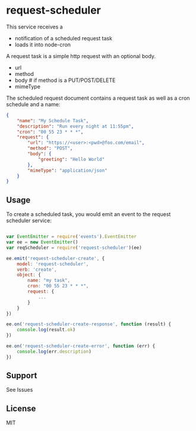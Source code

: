 # request-scheduler

This service receives a 
- notification of a scheduled request task
- loads it into node-cron

A request task is a simple http request with an optional body.

- url
- method
- body # if method is a PUT/POST/DELETE
- mimeType

The scheduled request document contains a request task as well as a cron schedule and a name:

``` json
{
	"name": "My Schedule Task",
	"description": "Run every night at 11:55pm",
	"cron": "00 55 23 * * *",
	"request": {
		"url": "https://<user>:<pwd>@foo.com/email",
		"method": "POST",
		"body": {
			"greeting": "Hello World"
		},
		"mimeType": "application/json"
	}
}
```

## Usage

To create a scheduled task, you would emit an event to the request scheduler service:

``` js

var EventEmitter = require('events').EventEmitter
var ee = new EventEmitter()
var reqScheduler = require('request-scheduler')(ee)

ee.emit('request-scheduler-create', {
	model: 'request-scheduler',
	verb: 'create',
	object: {
		name: "my task",
		cron: "00 55 23 * * *",
		request: {
			...
		}
	}
})

ee.on('request-scheduler-create-response', function (result) {
	console.log(result.ok)
})

ee.on('request-scheduler-create-error', function (err) {
	console.log(err.description)
})
```

## Support

See Issues

## License

MIT